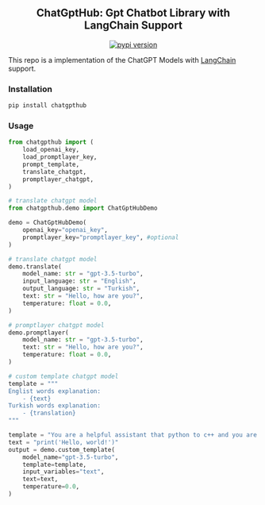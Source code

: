 <div align="center">
<h2>
     ChatGptHub: Gpt Chatbot Library with LangChain Support 
</h2>
<div>
    <a href="https://badge.fury.io/py/chatgpthub"><img src="https://badge.fury.io/py/chatgpthub.svg" alt="pypi version"></a>
</div>
</div>

This repo is a implementation of the ChatGPT Models with [LangChain](https://github.com/hwchase17/langchain) support.

### Installation
```bash
pip install chatgpthub
```

### Usage
```python
from chatgpthub import (
    load_openai_key,
    load_promptlayer_key,
    prompt_template,
    translate_chatgpt,
    promptlayer_chatgpt,
)

# translate chatgpt model
from chatgpthub.demo import ChatGptHubDemo

demo = ChatGptHubDemo(
    openai_key="openai_key",
    promptlayer_key="promptlayer_key", #optional
)

# translate chatgpt model
demo.translate(
    model_name: str = "gpt-3.5-turbo",
    input_language: str = "English",
    output_language: str = "Turkish",
    text: str = "Hello, how are you?",
    temperature: float = 0.0,
)

# promptlayer chatgpt model
demo.promptlayer(
    model_name: str = "gpt-3.5-turbo",
    text: str = "Hello, how are you?",
    temperature: float = 0.0,
)

# custom template chatgpt model
template = """
Englist words explanation:
    - {text}
Turkish words explanation:
    - {translation}
"""

template = "You are a helpful assistant that python to c++ and you are asked to translate the following text: {text}"
text = "print('Hello, world!')"
output = demo.custom_template(
    model_name="gpt-3.5-turbo",
    template=template,
    input_variables="text",
    text=text,
    temperature=0.0,
)

```
